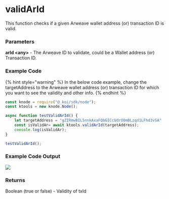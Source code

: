 # validArId

This function checks if a given Arweave wallet address (or) transaction ID is valid.

### Parameters

**arId \<any>** - The Arweave ID to validate, could be a Wallet address (or) Transaction ID.

### Example Code

{% hint style="warning" %}
In the below code example, change the targetAddress to the Arweave wallet address (or) transaction ID for which you want to see the validity and other info.&#x20;
{% endhint %}

```javascript
const knode = require("@_koi/sdk/node");
const ktools = new knode.Node();

async function testValidArId() {
    let targetAddress = "gZIRmwBIL5nnkAxaFQbGICcUdrOOmBLzqd1LFhd3vSA"
    const isValidAr= await ktools.validArId(targetAddress);
    console.log(isValidAr);
}

testValidArId();
```

### Example Code Output

![](https://lh5.googleusercontent.com/RdRy6ZOaSOtEnB4BijO563b734509i48eu9\_JciAL\_5L6LIgR-rgkv038BpRGPLJkV2GqDcPaCueNWu60y-HAOU89Hn5t1lt4ci4Pf7aoTggavRMJLh\_zeecDhgCCHh0NuHpdLht)

### Returns

Boolean (true or false) - Validity of txId
